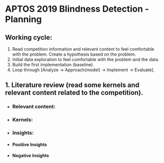 # APTOS 2019 Blindness Detection - Planning
 
## Working cycle:
1. Read competition information and relevant content to feel comfortable with the problem. Create a hypothesis based on the problem.
2. Initial data exploration to feel comfortable with the problem and the data.
3. Build the first implementation (baseline).
4. Loop through [Analyze -> Approach(model) -> Implement -> Evaluate].

## 1. Literature review (read some kernels and relevant content related to the competition).
- ### Relevant content:

- ### Kernels:
 
- ### Insights:
 - #### Positive Insights
 - #### Negative Insights
